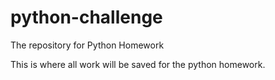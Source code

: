 # python-challenge
The repository for Python Homework

This is where all work will be saved for the python homework.
